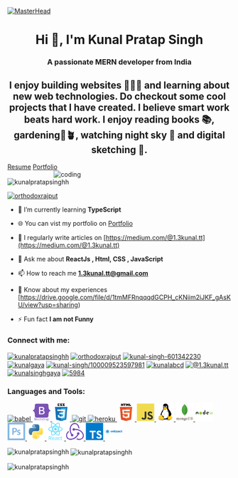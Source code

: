 [![MasterHead](https://blog.hubspot.com/hs-fs/hubfs/7a8f8d634013568124e130728834d47a.gif?width=1500&name=7a8f8d634013568124e130728834d47a.gif)](https://kunalpratapsinghh.io)
<h1 align="center">Hi 👋, I'm Kunal Pratap Singh</h1>
<h3 align="center">A passionate MERN developer from India</h3>
<h2 align="center">I enjoy building websites 👨🏻‍💻 and learning about new web technologies. Do checkout some cool projects that I have created. I believe smart work beats hard work. I enjoy reading books 📚, gardening🌱🪴, watching night sky 🌠 and digital sketching 🎨.</h2>
<a href="https://github.com/kunalpratapsinghh/kunalpratapsinghh/files/9694923/Kunal_Singh_Resume.pdf" download="Kunal_Singh_Resume">Resume</a>
<a href="https://rahul-rajeevan-portfolio.netlify.app/">Portfolio</a>
<img align="right" alt="coding" width="400" src="https://cdn.dribbble.com/users/1162077/screenshots/3848914/programmer.gif">

<p align="left"> <img src="https://komarev.com/ghpvc/?username=kunalpratapsinghh&label=Profile%20views&color=0e75b6&style=flat" alt="kunalpratapsinghh" /> </p>

<p align="left"> <a href="https://twitter.com/orthodoxrajput" target="blank"><img src="https://img.shields.io/twitter/follow/orthodoxrajput?logo=twitter&style=for-the-badge" alt="orthodoxrajput" /></a> </p>

- 🌱 I’m currently learning **TypeScript** 

- 🌐 You can vist my portfolio on [Portfolio](https://kunalsinghportfolio.netlify.app/#/)

- 📝 I regularly write articles on [https://medium.com/@1.3kunal.tt](https://medium.com/@1.3kunal.tt)

- 💬 Ask me about **ReactJs , Html, CSS , JavaScript**

- 📫 How to reach me **1.3kunal.tt@gmail.com**

- 📄 Know about my experiences [https://drive.google.com/file/d/1tmMFRnqqqdGCPH_cKNiim2iJKF_gAsKU/view?usp=sharing)

- ⚡ Fun fact **I am not Funny**

<h3 align="left">Connect with me:</h3>
<p align="left">
<a href="https://codepen.io/kunalpratapsinghh" target="blank"><img align="center" src="https://raw.githubusercontent.com/rahuldkjain/github-profile-readme-generator/master/src/images/icons/Social/codepen.svg" alt="kunalpratapsinghh" height="30" width="40" /></a>
<a href="https://twitter.com/orthodoxrajput" target="blank"><img align="center" src="https://raw.githubusercontent.com/rahuldkjain/github-profile-readme-generator/master/src/images/icons/Social/twitter.svg" alt="orthodoxrajput" height="30" width="40" /></a>
<a href="https://linkedin.com/in/kunal-singh-601342230" target="blank"><img align="center" src="https://raw.githubusercontent.com/rahuldkjain/github-profile-readme-generator/master/src/images/icons/Social/linked-in-alt.svg" alt="kunal-singh-601342230" height="30" width="40" /></a>
<a href="https://codesandbox.com/kunalgaya" target="blank"><img align="center" src="https://raw.githubusercontent.com/rahuldkjain/github-profile-readme-generator/master/src/images/icons/Social/codesandbox.svg" alt="kunalgaya" height="30" width="40" /></a>
<a href="https://fb.com/kunal-singh/100009523597981" target="blank"><img align="center" src="https://raw.githubusercontent.com/rahuldkjain/github-profile-readme-generator/master/src/images/icons/Social/facebook.svg" alt="kunal-singh/100009523597981" height="30" width="40" /></a>
<a href="https://instagram.com/kunalabcd" target="blank"><img align="center" src="https://raw.githubusercontent.com/rahuldkjain/github-profile-readme-generator/master/src/images/icons/Social/instagram.svg" alt="kunalabcd" height="30" width="40" /></a>
<a href="https://medium.com/@1.3kunal.tt" target="blank"><img align="center" src="https://raw.githubusercontent.com/rahuldkjain/github-profile-readme-generator/master/src/images/icons/Social/medium.svg" alt="@1.3kunal.tt" height="30" width="40" /></a>
<a href="https://www.youtube.com/c/kunalsinghgaya" target="blank"><img align="center" src="https://raw.githubusercontent.com/rahuldkjain/github-profile-readme-generator/master/src/images/icons/Social/youtube.svg" alt="kunalsinghgaya" height="30" width="40" /></a>
<a href="https://discord.gg/5984" target="blank"><img align="center" src="https://raw.githubusercontent.com/rahuldkjain/github-profile-readme-generator/master/src/images/icons/Social/discord.svg" alt="5984" height="30" width="40" /></a>
</p>

<h3 align="left">Languages and Tools:</h3>
<p align="left"> <a href="https://babeljs.io/" target="_blank" rel="noreferrer"> <img src="https://www.vectorlogo.zone/logos/babeljs/babeljs-icon.svg" alt="babel" width="40" height="40"/> </a> <a href="https://getbootstrap.com" target="_blank" rel="noreferrer"> <img src="https://raw.githubusercontent.com/devicons/devicon/master/icons/bootstrap/bootstrap-plain-wordmark.svg" alt="bootstrap" width="40" height="40"/> </a> <a href="https://www.w3schools.com/css/" target="_blank" rel="noreferrer"> <img src="https://raw.githubusercontent.com/devicons/devicon/master/icons/css3/css3-original-wordmark.svg" alt="css3" width="40" height="40"/> </a> <a href="https://git-scm.com/" target="_blank" rel="noreferrer"> <img src="https://www.vectorlogo.zone/logos/git-scm/git-scm-icon.svg" alt="git" width="40" height="40"/> </a> <a href="https://heroku.com" target="_blank" rel="noreferrer"> <img src="https://www.vectorlogo.zone/logos/heroku/heroku-icon.svg" alt="heroku" width="40" height="40"/> </a> <a href="https://www.w3.org/html/" target="_blank" rel="noreferrer"> <img src="https://raw.githubusercontent.com/devicons/devicon/master/icons/html5/html5-original-wordmark.svg" alt="html5" width="40" height="40"/> </a> <a href="https://developer.mozilla.org/en-US/docs/Web/JavaScript" target="_blank" rel="noreferrer"> <img src="https://raw.githubusercontent.com/devicons/devicon/master/icons/javascript/javascript-original.svg" alt="javascript" width="40" height="40"/> </a> <a href="https://www.linux.org/" target="_blank" rel="noreferrer"> <img src="https://raw.githubusercontent.com/devicons/devicon/master/icons/linux/linux-original.svg" alt="linux" width="40" height="40"/> </a> <a href="https://www.mongodb.com/" target="_blank" rel="noreferrer"> <img src="https://raw.githubusercontent.com/devicons/devicon/master/icons/mongodb/mongodb-original-wordmark.svg" alt="mongodb" width="40" height="40"/> </a> <a href="https://nodejs.org" target="_blank" rel="noreferrer"> <img src="https://raw.githubusercontent.com/devicons/devicon/master/icons/nodejs/nodejs-original-wordmark.svg" alt="nodejs" width="40" height="40"/> </a> <a href="https://www.photoshop.com/en" target="_blank" rel="noreferrer"> <img src="https://raw.githubusercontent.com/devicons/devicon/master/icons/photoshop/photoshop-line.svg" alt="photoshop" width="40" height="40"/> </a> <a href="https://www.python.org" target="_blank" rel="noreferrer"> <img src="https://raw.githubusercontent.com/devicons/devicon/master/icons/python/python-original.svg" alt="python" width="40" height="40"/> </a> <a href="https://reactjs.org/" target="_blank" rel="noreferrer"> <img src="https://raw.githubusercontent.com/devicons/devicon/master/icons/react/react-original-wordmark.svg" alt="react" width="40" height="40"/> </a> <a href="https://redux.js.org" target="_blank" rel="noreferrer"> <img src="https://raw.githubusercontent.com/devicons/devicon/master/icons/redux/redux-original.svg" alt="redux" width="40" height="40"/> </a> <a href="https://www.typescriptlang.org/" target="_blank" rel="noreferrer"> <img src="https://raw.githubusercontent.com/devicons/devicon/master/icons/typescript/typescript-original.svg" alt="typescript" width="40" height="40"/> </a> <a href="https://webpack.js.org" target="_blank" rel="noreferrer"> <img src="https://raw.githubusercontent.com/devicons/devicon/d00d0969292a6569d45b06d3f350f463a0107b0d/icons/webpack/webpack-original-wordmark.svg" alt="webpack" width="40" height="40"/> </a> </p>

<p><img align="left" src="https://github-readme-stats.vercel.app/api/top-langs?username=kunalpratapsinghh&show_icons=true&locale=en&layout=compact" alt="kunalpratapsinghh" /></p>

<p>&nbsp;<img align="center" src="https://github-readme-stats.vercel.app/api?username=kunalpratapsinghh&show_icons=true&locale=en" alt="kunalpratapsinghh" /></p>

<p><img align="center" src="https://github-readme-streak-stats.herokuapp.com/?user=kunalpratapsinghh&" alt="kunalpratapsinghh" /></p>
